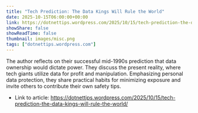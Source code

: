 ```yaml
---
title: "Tech Prediction: The Data Kings Will Rule the World"
date: 2025-10-15T06:00:00+00:00
link: https://dotnettips.wordpress.com/2025/10/15/tech-prediction-the-data-kings-will-rule-the-world/
showShare: false
showReadTime: false
thumbnail: images/misc.png
tags: ["dotnettips.wordpress.com"]
---
```

The author reflects on their successful mid-1990s prediction that data ownership would dictate power. They discuss the present reality, where tech giants utilize data for profit and manipulation. Emphasizing personal data protection, they share practical habits for minimizing exposure and invite others to contribute their own safety tips.

- Link to article: https://dotnettips.wordpress.com/2025/10/15/tech-prediction-the-data-kings-will-rule-the-world/